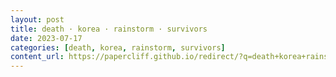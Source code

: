 ```yaml
---
layout: post
title: death · korea · rainstorm · survivors
date: 2023-07-17
categories: [death, korea, rainstorm, survivors]
content_url: https://papercliff.github.io/redirect/?q=death+korea+rainstorm+survivors&tbs=cdr:1,cd_min:7/16/2023,cd_max:7/18/2023
---
```


